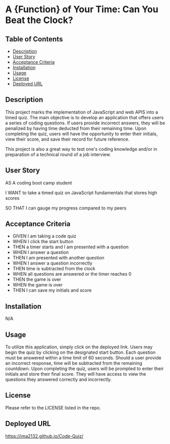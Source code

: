 # A {Function} of Your Time: Can You Beat the Clock?

## Table of Contents 
- [Description](#description)
- [User Story](#user-story)
- [Acceptance Criteria](#acceptance-criteria)
- [Installation](#installation)
- [Usage](#usage)
- [License](#license)
- [Deployed URL](#deployed-url)

## Description 
This project marks the implementation of JavaScript and web APIS into a timed quiz. The main objective is 
to develop an application that offers users a series of coding questions. If users provide incorrect answers, they will be penalized by having time deducted from their remaining time. Upon completing the quiz, users will have the opportunity to enter their initials, view their score, and save their record for future reference.

This project is also a great way to test one's coding knowledge and/or in preparation of a technical round of a job interview. 

## User Story
AS A coding boot camp student

I WANT to take a timed quiz on JavaScript fundamentals that stores high scores

SO THAT I can gauge my progress compared to my peers

## Acceptance Criteria
* GIVEN I am taking a code quiz
* WHEN I click the start button
* THEN a timer starts and I am presented with a question
* WHEN I answer a question
* THEN I am presented with another question
* WHEN I answer a question incorrectly
* THEN time is subtracted from the clock
* WHEN all questions are answered or the timer reaches 0
* THEN the game is over
* WHEN the game is over
* THEN I can save my initials and score

## Installation 
N/A

## Usage
To utilize this application, simply click on the deployed link. Users may begin the quiz by clicking on the designated start button. Each question must be answered within a time limit of 60 seconds. Should a user provide an incorrect response, time will be subtracted from the remaining countdown. Upon completing the quiz, users will be prompted to enter their initials and store their final score. They will have access to view the questions they answered correctly and incorrectly.

## License
Please refer to the LICENSE listed in the repo. 

## Deployed URL
https://ima2132.github.io/Code-Quiz/ 
